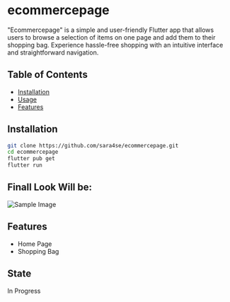 # ecommercepage

"Ecommercepage" is a simple and user-friendly Flutter app that allows users to browse a selection of items on one page and add them to their shopping bag. Experience hassle-free shopping with an intuitive interface and straightforward navigation.

## Table of Contents

- [Installation](#installation)
- [Usage](#usage)
- [Features](#features)
## Installation
```sh
git clone https://github.com/sara4se/ecommercepage.git
cd ecommercepage
flutter pub get
flutter run
```

## Finall Look Will be:  
![Sample Image](https://www.fluttercampus.com/img/uploads/web/2021/05/8d3bba7425e7c98c50f52ca1b52d3735.webp)


## Features

- Home Page
- Shopping Bag 

 ## State 
 In Progress 
